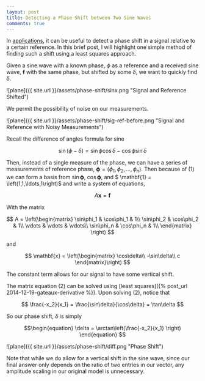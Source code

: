 ```yaml
---
layout: post
title: Detecting a Phase Shift between Two Sine Waves
comments: true
---
```


In [applications](https://en.wikipedia.org/wiki/Phase_detector), it can be useful to detect a phase shift in a signal relative to a certain reference. In this brief post, I will highlight one simple method of finding such a shift using a least squares approach.

Given a sine wave with a known phase, $\phi$ as a reference and a received sine wave, $\mathbf{f}$ with the same phase, but shifted by some $\delta$, we want to quickly find $\delta$. 

![plane]({{ site.url }}/assets/phase-shift/sinx.png "Signal and Reference Shifted")

We permit the possibility of noise on our measurements.

![plane]({{ site.url }}/assets/phase-shift/sig-ref-before.png "Signal and Reference with Noisy Measurements")

Recall the difference of angles formula for sine

$$
\begin{equation}
\sin(\phi - \delta) = \sin\phi\cos\delta - \cos\phi\sin\delta
\end{equation}
$$

Then, instead of a single measure of the phase, we can have a series of measurements of reference phase, $\mathbf{\phi} = \left( \phi_1, \phi_2, \ldots, \phi_n\right)$. Then because of (1) we can form a basis from $\sin\mathbf{\phi}$, $\cos\mathbf{\phi}$, and $ \mathbf{1} = \left(1,1,\ldots,1\right)$ and write a system of equations,

$$\begin{equation}
A\mathbf{x} = \mathbf{f}
\end{equation}
$$

With the matrix

$$
A = \left(\begin{matrix}
\sin\phi_1 & \cos\phi_1 & 1\\
\sin\phi_2 & \cos\phi_2 & 1\\
\vdots & \vdots & \vdots\\
\sin\phi_n & \cos\phi_n & 1\\
\end{matrix} \right)
$$

and

$$
\mathbf{x} = \left(\begin{matrix}
\cos\delta\\
-\sin\delta\\
c
\end{matrix}\right)
$$

The constant term allows for our signal to have some vertical shift. 

The matrix equation (2) can be solved using [least squares]({% post_url 2014-12-19-gateaux-derivative %}). Upon solving (2), notice that 

$$
\frac{-x_2}{x_1} = \frac{\sin\delta}{\cos\delta} = \tan\delta
$$

So our phase shift, $\delta$ is simply

$$\begin{equation}
\delta = \arctan\left(\frac{-x_2}{x_1}
\right)
\end{equation}
$$

![plane]({{ site.url }}/assets/phase-shift/diff.png "Phase Shift")

Note that while we do allow for a vertical shift in the sine wave, since our final answer only depends on the ratio of two entries in our vector, any amplitude scaling in our original model is unnecessary.